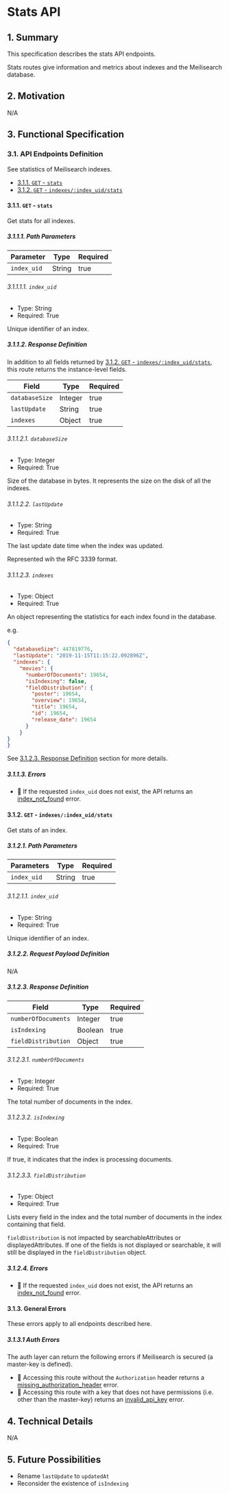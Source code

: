 # Stats API

## 1. Summary

This specification describes the stats API endpoints.

Stats routes give information and metrics about indexes and the Meilisearch database.

## 2. Motivation
N/A

## 3. Functional Specification

### 3.1. API Endpoints Definition

See statistics of Meilisearch indexes.

- [3.1.1. `GET` - `stats`](#311-get---stats)
- [3.1.2. `GET` - `indexes/:index_uid/stats`](#312-get---indexesindexuidstats)

#### 3.1.1. `GET` - `stats`

Get stats for all indexes.

##### 3.1.1.1. Path Parameters

| Parameter               | Type                     | Required |
|-------------------------|--------------------------|----------|
| `index_uid`             | String                   | true     |


###### 3.1.1.1.1. `index_uid`

- Type: String
- Required: True

Unique identifier of an index.

##### 3.1.1.2. Response Definition

In addition to all fields returned by [3.1.2. `GET` - `indexes/:index_uid/stats`](#312-get---indexesindexuidstats), this route returns the instance-level fields.

| Field                    | Type                     | Required |
|--------------------------|--------------------------|----------|
| `databaseSize`           | Integer                  | true     |
| `lastUpdate`             | String                   | true     |
| `indexes`                | Object                   | true     |

###### 3.1.1.2.1. `databaseSize`

- Type: Integer
- Required: True

Size of the database in bytes. It represents the size on the disk of all the indexes.

###### 3.1.1.2.2. `lastUpdate`

- Type: String
- Required: True

The last update date time when the index was updated.

Represented wih the RFC 3339 format.

###### 3.1.1.2.3. `indexes`

- Type: Object
- Required: True

An object representing the statistics for each index found in the database.

e.g.

```json
{
  "databaseSize": 447819776,
  "lastUpdate": "2019-11-15T11:15:22.092896Z",
  "indexes": {
    "movies": {
      "numberOfDocuments": 19654,
      "isIndexing": false,
      "fieldDistribution": {
        "poster": 19654,
        "overview": 19654,
        "title": 19654,
        "id": 19654,
        "release_date": 19654
      }
    }
}
}
```

See [3.1.2.3. Response Definition](#3123-response-definition) section for more details.

##### 3.1.1.3. Errors

- 🔴 If the requested `index_uid` does not exist, the API returns an [index_not_found](0061-error-format-and-definitions.md#index_not_found) error.

#### 3.1.2. `GET` - `indexes/:index_uid/stats`

Get stats of an index.

##### 3.1.2.1. Path Parameters

| Parameters               | Type                     | Required |
|--------------------------|--------------------------|----------|
| `index_uid`              | String                   | true     |

###### 3.1.2.1.1. `index_uid`

- Type: String
- Required: True

Unique identifier of an index.

##### 3.1.2.2. Request Payload Definition
N/A

##### 3.1.2.3. Response Definition

| Field                    | Type                     | Required |
|--------------------------|--------------------------|----------|
| `numberOfDocuments`      | Integer                  | true     |
| `isIndexing`             | Boolean                  | true     |
| `fieldDistribution`      | Object                   | true     |

###### 3.1.2.3.1. `numberOfDocuments`

- Type: Integer
- Required: True

The total number of documents in the index.

###### 3.1.2.3.2. `isIndexing`

- Type: Boolean
- Required: True

If true, it indicates that the index is processing documents.

###### 3.1.2.3.3. `fieldDistribution`

- Type: Object
- Required: True

Lists every field in the index and the total number of documents in the index containing that field.

`fieldDistribution` is not impacted by searchableAttributes or displayedAttributes. If one of the fields is not displayed or searchable, it will still be displayed in the `fieldDistribution` object.

##### 3.1.2.4. Errors

- 🔴 If the requested `index_uid` does not exist, the API returns an [index_not_found](0061-error-format-and-definitions.md#index_not_found) error.


#### 3.1.3. General Errors

These errors apply to all endpoints described here.

##### 3.1.3.1 Auth Errors

The auth layer can return the following errors if Meilisearch is secured (a master-key is defined).

- 🔴 Accessing this route without the `Authorization` header returns a [missing_authorization_header](0061-error-format-and-definitions.md#missing_authorization_header) error.
- 🔴 Accessing this route with a key that does not have permissions (i.e. other than the master-key) returns an [invalid_api_key](0061-error-format-and-definitions.md#invalid_api_key) error.

## 4. Technical Details
N/A

## 5. Future Possibilities

- Rename `lastUpdate` to `updatedAt`
- Reconsider the existence of `isIndexing`